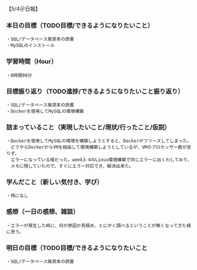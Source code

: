 【5/4＠日報】
### 本日の目標（TODO目標/できるようになりたいこと）
    ・SQL/データベース推奨本の読書
    ・MySQLのインストール
### 学習時間（Hour）
    ・8時間00分
### 目標振り返り（TODO進捗/できるようになりたいこと振り返り）
    ・SQL/データベース推奨本の読書
    ・Dockerを使用してMySQLの環境構築
### 詰まっていること（実現したいこと/現状/行ったこと/仮説）
    ・Dockerを使用してMySQLの環境を構築しようとすると、Dockerがフリーズしてしまった。
    　どうやらDockerからVMを経由して環境構築しようとしているが、VMのプロセッサー数が足りず、
    　エラーになっている様だった。week3-4のLinux環境構築で同じエラーに出くわしており、
    　メモに残していたので、すぐにエラー対応でき、解決出来た。
### 学んだこと（新しい気付き、学び）
    ・特になし
### 感想（一日の感想、雑談）
    ・エラーが発生した時に、何が原因か見極め、とにかく調べるということが無くなってきた様に思う。
### 明日の目標（TODO目標/できるようになりたいこと
    ・SQL/データベース推奨本の読書
